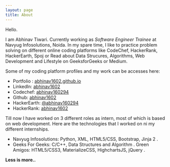 ```yaml
---
layout: page
title: About
---
```


Hello.

I am Abhinav Tiwari. Currently working as *Software Engineer Trainee* at Navyug Infosolutions, Noida. In my spare time, I like to practice problem solving on different online coding platforms like CodeChef, HackerRank, HackerEarth, Spoj or Read about Data Strucures, Algorithms, Web Development and Lifestyle on GeeksforGeeks or Medium.

Some of my coding platform profiles and my work can be accesses here:
* Portfolio : [abhinav1602.github.io](https://abhinav1602.github.io)
* LinkedIn: [abhinav1602](https://www.linkedin.com/in/abhinav1602/)
* Codechef: [abhinav160294](https://www.codechef.com/users/abhinav160294)
* Github: [abhinav1602](https://github.com/abhinav1602)
* HackerEarth: [@abhinav160294](https://www.hackerearth.com/@abhinav160294)
* HackerRank: [abhinav1602](https://www.hackerrank.com/abhinav160294)

Till now I have worked on 3 different roles as intern, most of which is based on web development. Here are the technologies that I worked on ni my different internships.
* Navyug Infosolutions: Python, XML, HTML5/CSS, Bootstrap, Jinja 2 .
* Geeks For Geeks: C/C++, Data Structures and Algorithm .
 Green Amigos: HTML5/CSS3, MaterializeCSS, HighchartsJS, jQuery .






**Less is more..**
